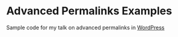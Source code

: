 # Advanced Permalinks Examples

Sample code for my talk on advanced permalinks in [WordPress](https://codex.wordpress.org/Using_Permalinks)
